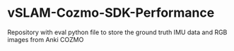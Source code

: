 # vSLAM-Cozmo-SDK-Performance
Repository with eval python file to store the ground truth IMU data and RGB images from Anki COZMO

